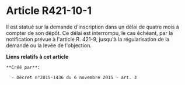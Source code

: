 # Article R421-10-1

Il est statué sur la demande d'inscription dans un délai de quatre mois à compter de son dépôt. Ce délai est interrompu, le
cas échéant, par la notification prévue à l'article R. 421-9, jusqu'à la régularisation de la demande ou la levée de
l'objection.

**Liens relatifs à cet article**

	**Créé par**:

	  - Décret n°2015-1436 du 6 novembre 2015 - art. 3
